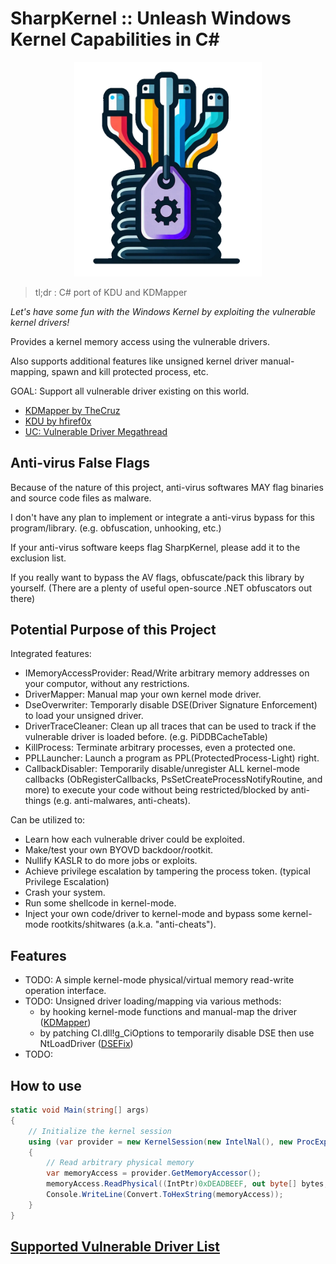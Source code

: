 # SharpKernel :: Unleash Windows Kernel Capabilities in C#

<p align="center">
    <img src="logo.png" width="300px" height="auto">
</p>

>tl;dr : C# port of KDU and KDMapper

*Let's have some fun with the Windows Kernel by exploiting the vulnerable kernel drivers!*

Provides a kernel memory access using the vulnerable drivers.

Also supports additional features like unsigned kernel driver manual-mapping, spawn and kill protected process, etc.

GOAL: Support all vulnerable driver existing on this world.

* [KDMapper by TheCruz](https://github.com/TheCruZ/kdmapper)
* [KDU by hfiref0x](https://github.com/hfiref0x/kdu)
* [UC: Vulnerable Driver Megathread](https://www.unknowncheats.me/forum/anti-cheat-bypass/334557-vulnerable-driver-megathread.html)

## Anti-virus False Flags

Because of the nature of this project, anti-virus softwares MAY flag binaries and source code files as malware.

I don't have any plan to implement or integrate a anti-virus bypass for this program/library. (e.g. obfuscation, unhooking, etc.)

If your anti-virus software keeps flag SharpKernel, please add it to the exclusion list.

If you really want to bypass the AV flags, obfuscate/pack this library by yourself. (There are a plenty of useful open-source .NET obfuscators out there)

## Potential Purpose of this Project

Integrated features:

* IMemoryAccessProvider: Read/Write arbitrary memory addresses on your computor, without any restrictions.
* DriverMapper: Manual map your own kernel mode driver.
* DseOverwriter: Temporarly disable DSE(Driver Signature Enforcement) to load your unsigned driver.
* DriverTraceCleaner: Clean up all traces that can be used to track if the vulnerable driver is loaded before. (e.g. PiDDBCacheTable)
* KillProcess: Terminate arbitrary processes, even a protected one.
* PPLLauncher: Launch a program as PPL(ProtectedProcess-Light) right.
* CallbackDisabler: Temporarily disable/unregister ALL kernel-mode callbacks (ObRegisterCallbacks, PsSetCreateProcessNotifyRoutine, and more) to execute your code without being restricted/blocked by anti-things (e.g. anti-malwares, anti-cheats).

Can be utilized to:

* Learn how each vulnerable driver could be exploited.
* Make/test your own BYOVD backdoor/rootkit.
* Nullify KASLR to do more jobs or exploits.
* Achieve privilege escalation by tampering the process token. (typical Privilege Escalation)
* Crash your system.
* Run some shellcode in kernel-mode.
* Inject your own code/driver to kernel-mode and bypass some kernel-mode rootkits/shitwares (a.k.a. "anti-cheats").

## Features

* TODO: A simple kernel-mode physical/virtual memory read-write operation interface.
* TODO: Unsigned driver loading/mapping via various methods:
    * by hooking kernel-mode functions and manual-map the driver ([KDMapper](https://github.com/TheCruZ/kdmapper))
    * by patching CI.dll!g_CiOptions to temporarily disable DSE then use NtLoadDriver ([DSEFix](https://github.com/hfiref0x/DSEFix))
* TODO: 

## How to use

```csharp
static void Main(string[] args)
{
    // Initialize the kernel session
    using (var provider = new KernelSession(new IntelNal(), new ProcExpDispatchHandlerHijack()))
    {
        // Read arbitrary physical memory
        var memoryAccess = provider.GetMemoryAccessor();
        memoryAccess.ReadPhysical((IntPtr)0xDEADBEEF, out byte[] bytes, 0x1000);
        Console.WriteLine(Convert.ToHexString(memoryAccess));
    }
}
```

## [Supported Vulnerable Driver List](provider-list.md)
